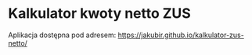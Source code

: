 # Kalkulator kwoty netto ZUS
Aplikacja dostępna pod adresem:
https://jakubir.github.io/kalkulator-zus-netto/
